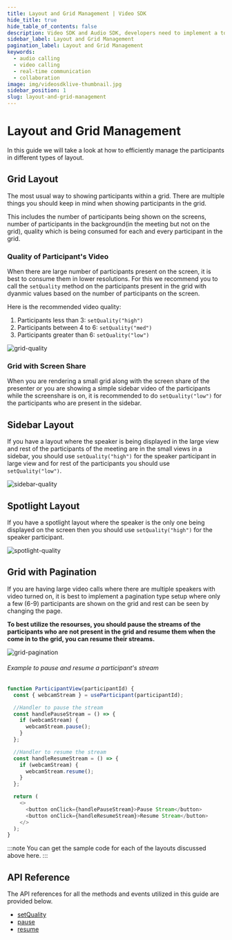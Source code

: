 ```yaml
---
title: Layout and Grid Management | Video SDK
hide_title: true
hide_table_of_contents: false
description: Video SDK and Audio SDK, developers need to implement a token server. This requires efforts on both the front-end and backend.
sidebar_label: Layout and Grid Management
pagination_label: Layout and Grid Management
keywords:
  - audio calling
  - video calling
  - real-time communication
  - collaboration
image: img/videosdklive-thumbnail.jpg
sidebar_position: 1
slug: layout-and-grid-management
---
```


# Layout and Grid Management

In this guide we will take a look at how to efficiently manage the participants in different types of layout.

## Grid Layout

The most usual way to showing participants within a grid. There are multiple things you should keep in mind when showing participants in the grid.

This includes the number of participants being shown on the screens, number of participants in the background(in the meeting but not on the grid), quality which is being consumed for each and every participant in the grid.

### Quality of Participant's Video

When there are large number of participants present on the screen, it is best to consume them in lower resolutions. For this we recommend you to call the `setQuality` method on the participants present in the grid with dyanmic values based on the number of participants on the screen.

Here is the recommended video quality:

1. Participants less than 3: `setQuality("high")`
2. Participants between 4 to 6: `setQuality("med")`
3. Participants greater than 6: `setQuality("low")`

![grid-quality](/img/grid-quality.png)

### Grid with Screen Share

When you are rendering a small grid along with the screen share of the presenter or you are showing a simple sidebar video of the participants while the screenshare is on, it is recommended to do `setQuality("low")` for the participants who are present in the sidebar.

## Sidebar Layout

If you have a layout where the speaker is being displayed in the large view and rest of the participants of the meeting are in the small views in a sidebar, you should use `setQuality("high")` for the speaker participant in large view and for rest of the participants you should use `setQuality("low")`.

![sidebar-quality](/img/sidebar-quality.png)

## Spotlight Layout

If you have a spotlight layout where the speaker is the only one being displayed on the screen then you should use `setQuality("high")` for the speaker participant.

![spotlight-quality](/img/spotlight-quality.png)

## Grid with Pagination

If you are having large video calls where there are multiple speakers with video turned on, it is best to implement a pagination type setup where only a few (6-9) participants are shown on the grid and rest can be seen by changing the page.

**To best utilize the resourses, you should pause the streams of the participants who are not present in the grid and resume them when the come in to the grid, you can resume their streams.**

![grid-pagination](/img/grid-pagination.png)

###### Example to pause and resume a participant's stream

```js
function ParticipantView(participantId) {
  const { webcamStream } = useParticipant(participantId);

  //Handler to pause the stream
  const handlePauseStream = () => {
    if (webcamStream) {
      webcamStream.pause();
    }
  };

  //Handler to resume the stream
  const handleResumeStream = () => {
    if (webcamStream) {
      webcamStream.resume();
    }
  };

  return (
    <>
      <button onClick={handlePauseStream}>Pause Stream</button>
      <button onClick={handleResumeStream}>Resume Stream</button>
    </>
  );
}
```

:::note
You can get the sample code for each of the layouts discussed above here.
:::

## API Reference

The API references for all the methods and events utilized in this guide are provided below.

- [setQuality](/react/api/sdk-reference/use-participant/methods#setquality)
- [pause](/react/api/sdk-reference/stream-class/methods#pause)
- [resume](/react/api/sdk-reference/stream-class/methods#resume)
